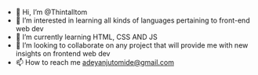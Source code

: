 - 👋 Hi, I’m @Thintalltom
- 👀 I’m interested in learning all kinds of languages pertaining to front-end web dev
- 🌱 I’m currently learning HTML, CSS AND JS
- 💞️ I’m looking to collaborate on any project that will provide me with new insights  on frontend  web dev
- 📫 How to reach me adeyanjutomide@gmail.com

<!---
Thintalltom/Thintalltom is a ✨ special ✨ repository because its `README.md` (this file) appears on your GitHub profile.
You can click the Preview link to take a look at your changes.
--->
